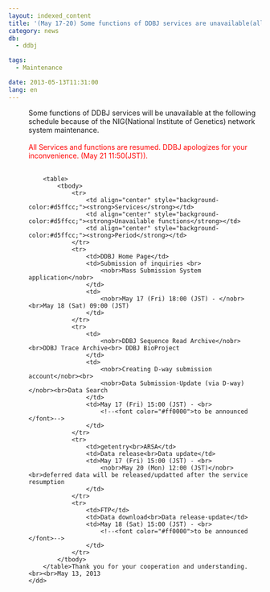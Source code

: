 ```yaml
---
layout: indexed_content
title: '(May 17-20) Some functions of DDBJ services are unavailable(all service resumed)'
category: news
db:
  - ddbj

tags:
  - Maintenance

date: 2013-05-13T11:31:00
lang: en
---
```


<dl>
    <dd>Some functions of DDBJ services will be unavailable at the following schedule because of the NIG(National Institute of Genetics) network system maintenance. <br><br>
        <font color="#ff0000">All Services and functions are resumed. DDBJ apologizes for your inconvenience. (May 21 11:50(JST)).</font><br><br>

        <table>
            <tbody>
                <tr>
                    <td align="center" style="background-color:#d5ffcc;"><strong>Services</strong></td>
                    <td align="center" style="background-color:#d5ffcc;"><strong>Unavailable functions</strong></td>
                    <td align="center" style="background-color:#d5ffcc;"><strong>Period</strong></td>
                </tr>
                <tr>
                    <td>DDBJ Home Page</td>
                    <td>Submission of inquiries <br>
                        <nobr>Mass Submission System application</nobr>
                    </td>
                    <td>
                        <nobr>May 17 (Fri) 18:00 (JST) - </nobr><br>May 18 (Sat) 09:00 (JST)
                    </td>
                </tr>
                <tr>
                    <td>
                        <nobr>DDBJ Sequence Read Archive</nobr><br>DDBJ Trace Archive<br> DDBJ BioProject
                    </td>
                    <td>
                        <nobr>Creating D-way submission account</nobr><br>
                        <nobr>Data Submission·Update (via D-way)</nobr><br>Data Search
                    </td>
                    <td>May 17 (Fri) 15:00 (JST) - <br>
                        <!--<font color="#ff0000">to be announced </font>-->
                    </td>
                </tr>
                <tr>
                    <td>getentry<br>ARSA</td>
                    <td>Data release<br>Data update</td>
                    <td>May 17 (Fri) 15:00 (JST) - <br>
                        <nobr>May 20 (Mon) 12:00 (JST)</nobr><br>deferred data will be released/updatted after the service resumption
                    </td>
                </tr>
                <tr>
                    <td>FTP</td>
                    <td>Data download<br>Data release·update</td>
                    <td>May 18 (Sat) 15:00 (JST) - <br>
                        <!--<font color="#ff0000">to be announced </font>-->
                    </td>
                </tr>
            </tbody>
        </table>Thank you for your cooperation and understanding.<br><br>May 13, 2013
    </dd>
</dl>
